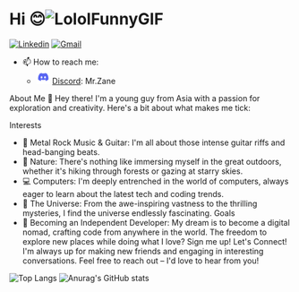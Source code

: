 # Hi 😊![LololFunnyGIF](https://github.com/Zane-Liao/Zane-Liao/assets/107838814/4dcc5c6d-6ea3-4d84-bed8-2e7a86b53fd0)

[![Linkedin](https://img.shields.io/badge/-LinkedIn-blue?style=flat&logo=Linkedin&logoColor=white)](https://www.linkedin.com/in/zane-liao)
[![Gmail](https://img.shields.io/badge/-Gmail-c14438?style=flat&logo=Gmail&logoColor=white)](mailto:lzq666amn@gmail.com)
- 📫 How to reach me: 
   - <a><img height="25" src="https://raw.githubusercontent.com/github/explore/80688e429a7d4ef2fca1e82350fe8e3517d3494d/topics/discord/discord.png"> [Discord](https://discord.com/): Mr.Zane </a>

About Me
👋 Hey there! I'm a young guy from Asia with a passion for exploration and creativity. Here's a bit about what makes me tick:

Interests
- 🎸 Metal Rock Music & Guitar: I'm all about those intense guitar riffs and head-banging beats.
- 🌿 Nature: There's nothing like immersing myself in the great outdoors, whether it's hiking through forests or gazing at starry skies.
- 💻 Computers: I'm deeply entrenched in the world of computers, always eager to learn about the latest tech and coding trends.
- 🌌 The Universe: From the awe-inspiring vastness to the thrilling mysteries, I find the universe endlessly fascinating.
Goals
- 🔭 Becoming an Independent Developer: My dream is to become a digital nomad, crafting code from anywhere in the world. The freedom to explore new places while doing what I love? Sign me up!
Let's Connect!
I'm always up for making new friends and engaging in interesting conversations. Feel free to reach out – I'd love to hear from you!

![Top Langs](https://github-readme-stats.vercel.app/api/top-langs/?username=Zane-Liao&langs_count=8)
![Anurag's GitHub stats](https://github-readme-stats.vercel.app/api?username=Zane-Liao&show_icons=true&theme=transparent)
